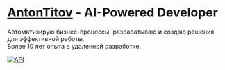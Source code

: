 # [AntonTitov](https://github.com/bayanist) - AI-Powered Developer

Автоматизирую бизнес-процессы, разрабатываю и создаю решения для эффективной работы.  
Более 10 лет опыта в удаленной разработке.  

[![API](https://img.shields.io/badge/RESTAPI-26a641?style=for-the-badge&logo=openai&logoColor=white)](https://openai.com/) 

